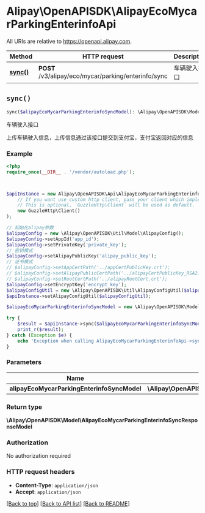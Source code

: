 # Alipay\OpenAPISDK\AlipayEcoMycarParkingEnterinfoApi

All URIs are relative to https://openapi.alipay.com.

Method | HTTP request | Description
------------- | ------------- | -------------
[**sync()**](AlipayEcoMycarParkingEnterinfoApi.md#sync) | **POST** /v3/alipay/eco/mycar/parking/enterinfo/sync | 车辆驶入接口


## `sync()`

```php
sync($alipayEcoMycarParkingEnterinfoSyncModel): \Alipay\OpenAPISDK\Model\AlipayEcoMycarParkingEnterinfoSyncResponseModel
```

车辆驶入接口

上传车辆驶入信息，上传信息通过该接口提交到支付宝，支付宝返回对应的信息

### Example

```php
<?php
require_once(__DIR__ . '/vendor/autoload.php');



$apiInstance = new Alipay\OpenAPISDK\Api\AlipayEcoMycarParkingEnterinfoApi(
    // If you want use custom http client, pass your client which implements `GuzzleHttp\ClientInterface`.
    // This is optional, `GuzzleHttp\Client` will be used as default.
    new GuzzleHttp\Client()
);

// 初始化alipay参数
$alipayConfig = new \Alipay\OpenAPISDK\Util\Model\AlipayConfig();
$alipayConfig->setAppId('app_id');
$alipayConfig->setPrivateKey('private_key');
// 密钥模式
$alipayConfig->setAlipayPublicKey('alipay_public_key');
// 证书模式
// $alipayConfig->setAppCertPath('../appCertPublicKey.crt');
// $alipayConfig->setAlipayPublicCertPath('../alipayCertPublicKey_RSA2.crt');
// $alipayConfig->setRootCertPath('../alipayRootCert.crt');
$alipayConfig->setEncryptKey('encrypt_key');
$alipayConfigUtil = new \Alipay\OpenAPISDK\Util\AlipayConfigUtil($alipayConfig);
$apiInstance->setAlipayConfigUtil($alipayConfigUtil);

$alipayEcoMycarParkingEnterinfoSyncModel = new \Alipay\OpenAPISDK\Model\AlipayEcoMycarParkingEnterinfoSyncModel(); // \Alipay\OpenAPISDK\Model\AlipayEcoMycarParkingEnterinfoSyncModel

try {
    $result = $apiInstance->sync($alipayEcoMycarParkingEnterinfoSyncModel);
    print_r($result);
} catch (Exception $e) {
    echo 'Exception when calling AlipayEcoMycarParkingEnterinfoApi->sync: ', $e->getMessage(), PHP_EOL;
}
```

### Parameters

Name | Type | Description  | Notes
------------- | ------------- | ------------- | -------------
 **alipayEcoMycarParkingEnterinfoSyncModel** | **\Alipay\OpenAPISDK\Model\AlipayEcoMycarParkingEnterinfoSyncModel**|  | [optional]

### Return type

**\Alipay\OpenAPISDK\Model\AlipayEcoMycarParkingEnterinfoSyncResponseModel**

### Authorization

No authorization required

### HTTP request headers

- **Content-Type**: `application/json`
- **Accept**: `application/json`

[[Back to top]](#) [[Back to API list]](../../README.md#api-endpoints)
[[Back to README]](../../README.md)
